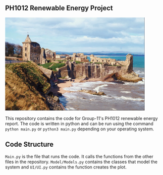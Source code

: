 ## PH1012 Renewable Energy Project
<img src='./Media/readme.webp' style='height: 300px; width: auto'>

This repository contains the code for Group-11's PH1012 renewable energy report. The code is written in python and can be run using the command `python main.py` or `python3 main.py` depending on your operating system.

## Code Structure

`Main.py` is the file that runs the code. It calls the functions from the other files in the repository. `Model/Models.py` contains the classes that model the system and `UI/UI.py` contains the function creates the plot.